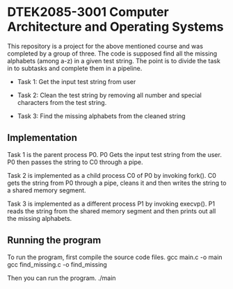 # DTEK2085-3001 Computer Architecture and Operating Systems

This repository is a project for the above mentioned course and was completed by a group of three.
The code is supposed find all the missing alphabets (among a-z) in a given test string.
The point is to divide the task in to subtasks and complete them in a pipeline.

- Task 1: Get the input test string from user

- Task 2: Clean the test string by removing all number and special characters from the test string.

- Task 3: Find the missing alphabets from the cleaned string

## Implementation
Task 1 is the parent process P0. P0 Gets the input test string from the user.
P0 then passes the string to C0 through a pipe.

Task 2 is implemented as a child process C0 of P0 by invoking fork().
C0 gets the string from P0 through a pipe, cleans it and then writes the string to a shared memory segment.

Task 3 is implemented as a different process P1 by invoking execvp().
P1 reads the string from the shared memory segment and then prints out all the missing alphabets.

## Running the program
To run the program, first compile the source code files.
gcc main.c -o main
gcc find_missing.c -o find_missing

Then you can run the program.
./main
